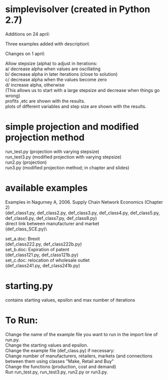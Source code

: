 # simplevisolver (created in Python 2.7)
Additions on 24 april:

Three examples added with description\

Changes on 1 april:

Allow stepsize (alpha) to adjust in iterations:\
a/ decrease alpha when values are oscillating\
b/ decrease alpha in later iterations (close to solution)\
c/ decrease alpha when the values become zero\
d/ increase alpha, otherwise\
(This allows us to start with a large stepsize and decrease when things go wrong)\
profits ,etc are shown with the results.\
plots of different variables and step size are shown with the results.


# simple projection and modified projection method
run_test.py (projection with varying stepsize)\
run_test3.py (modified projection with varying stepsize)\
run2.py (projection)\
run3.py (modified projection method; in chapter and slides)

# available examples
  Examples in Nagurney A, 2006. Supply Chain Network Economics (Chapter 2)\
  (def_class1.py, def_class2.py, def_class3.py, def_class4.py, def_class5.py, def_class6.py, def_class7.py, def_class8.py)\
  direct link between manufacturer and market \
  (def_class_SCE.py)\
  
  set_a.doc: Brexit\
  (def_class222.py, def_class222b.py)\
  set_b.doc: Expiration of patent\
  (def_class121.py, def_class121b.py)\
  set_c.doc: relocation of wholesale outlet\
  (def_class241.py, def_class241b.py)

# starting.py
contains starting values, epsilon and max number of iterations

# To Run: 
Change the name of the example file you want to run in the import line of run.py.\
Change the starting values and epsilon.\
Change the example file (def_class.py) if necessary:\
  Change number of manufacturers, retailers, markets (and connections between them using classes "Make, Retail and Buy"\
  Change the functions (production, cost and demand)\
Run run_test.py, run_test3.py, run2.py or run3.py.





